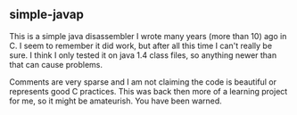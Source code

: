 ## simple-javap

This is a simple java disassembler I wrote many years (more than 10) ago in C.
I seem to remember it did work, but after all this time I can't really be sure.
I think I only tested it on java 1.4 class files, so anything newer than that
can cause problems.

Comments are very sparse and I am not claiming the code is beautiful or represents
good C practices. This was back then more of a learning project for me, so
it might be amateurish. You have been warned.
